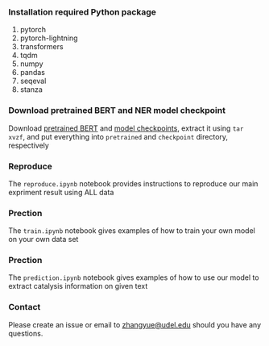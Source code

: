 
### Installation required Python package

1. pytorch
2. pytorch-lightning
2. transformers
3. tqdm
4. numpy
5. pandas
5. seqeval
6. stanza


### Download pretrained BERT and NER model checkpoint
Download [pretrained BERT](https://drive.google.com/file/d/1guDHCs6Y_ybORQJem5pEqHmtZ3ZlQrsc/view?usp=sharing) and [model checkpoints](https://drive.google.com/file/d/19yKMp0vEeKaaHXjWtnKgoml-NOx1h9LE/view?usp=sharing), extract it using `tar xvzf`, and put everything into `pretrained` and `checkpoint` directory, respectively

### Reproduce
The `reproduce.ipynb` notebook provides instructions to reproduce our main expriment result using ALL data

### Prection
The `train.ipynb` notebook gives examples of how to train your own model on your own data set

### Prection
The `prediction.ipynb`  notebook gives examples of how to use our model to extract catalysis information on given text

### Contact
Please create an issue or email to [zhangyue@udel.edu](mailto:zhangyue@udel.edu) should you have any questions.
